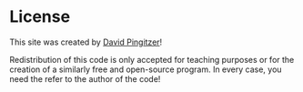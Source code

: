 # License

This site was created by [David Pingitzer](https://github.com/Pingitzergggg)!

Redistribution of this code is only accepted for teaching purposes or for the creation of a similarly free and open-source program. In every case, you need the refer to the author of the code!
